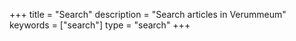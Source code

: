 +++
title = "Search"
description = "Search articles in Verummeum"
keywords = ["search"]
type = "search"
+++

